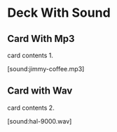 # Deck With Sound

## Card With Mp3

card contents 1.

[sound:jimmy-coffee.mp3]

## Card with Wav

card contents 2.

[sound:hal-9000.wav]
